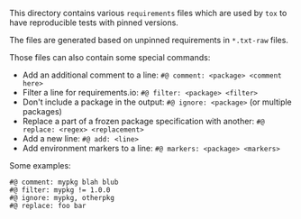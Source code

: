 This directory contains various `requirements` files which are used by `tox` to
have reproducible tests with pinned versions.

The files are generated based on unpinned requirements in `*.txt-raw` files.

Those files can also contain some special commands:

- Add an additional comment to a line: `#@ comment: <package> <comment here>`
- Filter a line for requirements.io: `#@ filter: <package> <filter>`
- Don't include a package in the output: `#@ ignore: <package>` (or multiple packages)
- Replace a part of a frozen package specification with another: `#@ replace: <regex> <replacement>`
- Add a new line: `#@ add: <line>`
- Add environment markers to a line: `#@ markers: <package> <markers>`

Some examples:

```
#@ comment: mypkg blah blub
#@ filter: mypkg != 1.0.0
#@ ignore: mypkg, otherpkg
#@ replace: foo bar
```
